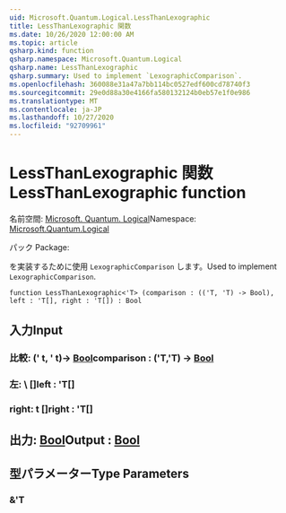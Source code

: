 ```yaml
---
uid: Microsoft.Quantum.Logical.LessThanLexographic
title: LessThanLexographic 関数
ms.date: 10/26/2020 12:00:00 AM
ms.topic: article
qsharp.kind: function
qsharp.namespace: Microsoft.Quantum.Logical
qsharp.name: LessThanLexographic
qsharp.summary: Used to implement `LexographicComparison`.
ms.openlocfilehash: 360088e31a47a7bb114bc0527edf600cd78740f3
ms.sourcegitcommit: 29e0d88a30e4166fa580132124b0eb57e1f0e986
ms.translationtype: MT
ms.contentlocale: ja-JP
ms.lasthandoff: 10/27/2020
ms.locfileid: "92709961"
---
```

# <a name="lessthanlexographic-function"></a><span data-ttu-id="8c3b4-102">LessThanLexographic 関数</span><span class="sxs-lookup"><span data-stu-id="8c3b4-102">LessThanLexographic function</span></span>

<span data-ttu-id="8c3b4-103">名前空間: [Microsoft. Quantum. Logical](xref:Microsoft.Quantum.Logical)</span><span class="sxs-lookup"><span data-stu-id="8c3b4-103">Namespace: [Microsoft.Quantum.Logical](xref:Microsoft.Quantum.Logical)</span></span>

<span data-ttu-id="8c3b4-104">パック [](https://nuget.org/packages/)</span><span class="sxs-lookup"><span data-stu-id="8c3b4-104">Package: [](https://nuget.org/packages/)</span></span>


<span data-ttu-id="8c3b4-105">を実装するために使用 `LexographicComparison` します。</span><span class="sxs-lookup"><span data-stu-id="8c3b4-105">Used to implement `LexographicComparison`.</span></span>

```qsharp
function LessThanLexographic<'T> (comparison : (('T, 'T) -> Bool), left : 'T[], right : 'T[]) : Bool
```


## <a name="input"></a><span data-ttu-id="8c3b4-106">入力</span><span class="sxs-lookup"><span data-stu-id="8c3b4-106">Input</span></span>

### <a name="comparison--tt---bool"></a><span data-ttu-id="8c3b4-107">比較: (' t, ' t)-> [Bool](xref:microsoft.quantum.lang-ref.bool)</span><span class="sxs-lookup"><span data-stu-id="8c3b4-107">comparison : ('T,'T) -> [Bool](xref:microsoft.quantum.lang-ref.bool)</span></span>




### <a name="left--t"></a><span data-ttu-id="8c3b4-108">左: \ []</span><span class="sxs-lookup"><span data-stu-id="8c3b4-108">left : 'T[]</span></span>




### <a name="right--t"></a><span data-ttu-id="8c3b4-109">right: t []</span><span class="sxs-lookup"><span data-stu-id="8c3b4-109">right : 'T[]</span></span>





## <a name="output--bool"></a><span data-ttu-id="8c3b4-110">出力: [Bool](xref:microsoft.quantum.lang-ref.bool)</span><span class="sxs-lookup"><span data-stu-id="8c3b4-110">Output : [Bool](xref:microsoft.quantum.lang-ref.bool)</span></span>



## <a name="type-parameters"></a><span data-ttu-id="8c3b4-111">型パラメーター</span><span class="sxs-lookup"><span data-stu-id="8c3b4-111">Type Parameters</span></span>

### <a name="t"></a><span data-ttu-id="8c3b4-112">&</span><span class="sxs-lookup"><span data-stu-id="8c3b4-112">'T</span></span>

